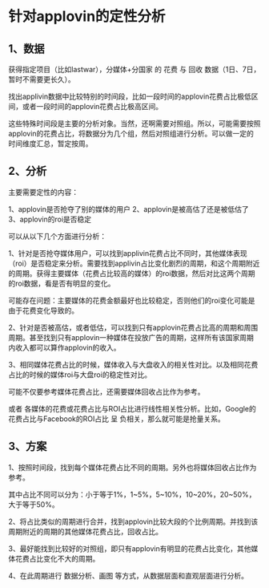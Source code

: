 # 针对applovin的定性分析

## 1、数据

获得指定项目（比如lastwar），分媒体+分国家 的 花费 与 回收 数据（1日、7日，暂时不需要更长久）。

找出applivin数据中比较特别的时间段，比如一段时间的applovin花费占比极低区间，或者一段时间的applovin花费占比极高区间。

这些特殊时间段是主要的分析对象。当然，还啊需要对照组。所以，可能需要按照applovin的花费占比，将数据分为几个组，然后对照组进行分析。可以做一定的时间维度汇总，暂定按周。

## 2、分析

主要需要定性的内容：

1、applovin是否抢夺了别的媒体的用户
2、applovin是被高估了还是被低估了
3、applovin的roi是否稳定

可以从以下几个方面进行分析：

1、针对是否抢夺媒体用户，可以找到applivin花费占比不同时，其他媒体表现（roi）是否稳定来分析。需要找到applivin占比变化剧烈的周期，和这个周期附近的周期。获得主要媒体（花费占比较高的媒体）的roi数据，然后对比这两个周期的roi数据，看是否有明显的变化。

可能存在问题：主要媒体的花费金额最好也比较稳定，否则他们的roi变化可能是由于花费变化导致的。

2、针对是否被高估，或者低估，可以找到只有applovin花费占比高的周期和周围周期。甚至找到只有applovin一种媒体在投放广告的周期，这样所有该国家周期内收入都可以算作applovin的收入。

3、相同媒体花费占比的时候，媒体收入与大盘收入的相关性对比。以及相同花费占比的时候的媒体roi与大盘roi的稳定性对比。

可能不仅要参考媒体花费占比，还需要媒体回收占比作为参考。

或者 各媒体的花费或花费占比与ROI占比进行线性相关性分析。比如，Google的花费占比与Facebook的ROI占比 呈 负相关，那么就可能是抢量关系。

## 3、方案

1、按照时间段，找到每个媒体花费占比不同的周期。另外也将媒体回收占比作为参考。

其中占比不同可以分为：小于等于1%，1~5%，5~10%，10~20%，20~50%，大于等于50%。

2、将占比类似的周期进行合并，找到applovin比较大段的个比例周期。并找到该周期附近的周期的其他媒体花费占比，回收占比。

3、最好能找到比较好的对照组，即只有applovin有明显的花费占比变化，其他媒体花费占比变化不大的周期。

4、在此周期进行 数据分析、画图 等方式，从数据层面和直观层面进行分析。
